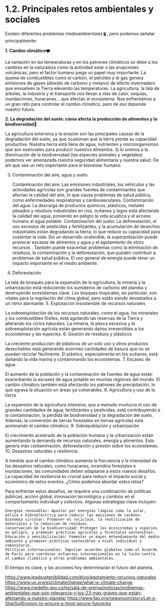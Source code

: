 # 1.2. Principales retos ambientales y sociales

Existen diferentes problemas medioambientales🪴, pero podemos señalar principalmente:


**1. Cambio climático**🌩️

La variación en las temperaturas y en los patrones climáticos se debe a los cambios en la naturaleza como la actividad solar o las erupciones volcánicas, pero el factor humano juega un papel muy importante. La quema de combustibles como el carbón, el petróleo y el gas genera emisiones de gases (dióxido de carbono y metano) de efecto invernadero que envuelven la Tierra elevando las temperaturas. La agricultura, la tala de árboles, la industria y el transporte nos llevan a olas de calor, sequías, inundaciones, huracanes... que afectan al ecosistema. Nos enfrentamos a un gran reto para controlar el cambio climático, pero de eso depende nuestro futuro. 


**2. La degradación del suelo: cómo afecta la producción de alimentos y la biodiversidad**🌳

La agricultura extensiva y la erosión son las principales causas de la degradación del suelo, ya que ocasionan que la tierra pierda su capacidad productiva. Nuestra tierra está llena de agua, nutrientes y microorganismos que son esenciales para producir nuestros alimentos. Si lo unimos a la disminución de la biodiversidad (las especies animales y vegetales) podemos ver amenazada nuestra seguridad alimentaria y nuestra salud. De ahí que sea un reto importante para el bienestar humano.


3. Contaminación del aire, agua y suelo

    Contaminación del aire: Las emisiones industriales, los vehículos y las actividades agrícolas son grandes fuentes de contaminantes que afectan la calidad del aire, lo que causa problemas de salud pública, como enfermedades respiratorias y cardiovasculares.
    Contaminación del agua: La descarga de productos químicos, plásticos, metales pesados y residuos industriales en ríos, océanos y lagos está afectando la calidad del agua, poniendo en peligro la vida acuática y el acceso humano al agua potable.
    Contaminación del suelo: La deforestación, el uso excesivo de pesticidas y fertilizantes, y la acumulación de desechos industriales están degradando la tierra, lo que reduce su capacidad para sustentar la vida.
Sin un desarrollo sostenible, la superpoblación puede provocar escasez de alimentos y agua y el agotamiento de otros recursos . También puede exacerbar problemas como la eliminación de residuos, la contaminación y la deforestación, que pueden contribuir a problemas de salud pública. El uso general de energía puede tener un impacto importante en el medio ambiente.

4. Deforestación

La tala de bosques para la expansión de la agricultura, la minería y la urbanización está reduciendo los sumideros de carbono del planeta y destruyendo ecosistemas clave. Los bosques tropicales, en particular, son vitales para la regulación del clima global, pero están siendo devastados a un ritmo alarmante.
5. Explotación insostenible de recursos naturales

La sobreexplotación de los recursos naturales, como el agua, los minerales y los combustibles fósiles, está agotando las reservas de la Tierra y alterando los ciclos naturales. La minería, la pesca excesiva y la sobreexplotación agrícola están generando daños irreversibles a los ecosistemas y las especies.
6. Gestión de residuos y plásticos

La creciente producción de plásticos de un solo uso y otros productos desechables está generando enormes cantidades de basura que no se pueden reciclar fácilmente. El plástico, especialmente en los océanos, está dañando la vida marina y contaminando los ecosistemas.
7. Escasez de agua

El aumento de la población y la contaminación de fuentes de agua están exacerbando la escasez de agua potable en muchas regiones del mundo. El cambio climático también está afectando los patrones de precipitación, lo que agrava la situación en áreas ya vulnerables.
8. Agricultura y uso de la tierra

La expansión de la agricultura intensiva, que a menudo involucra el uso de grandes cantidades de agua, fertilizantes y pesticidas, está contribuyendo a la contaminación, la pérdida de biodiversidad y la degradación del suelo. Además, la conversión de tierras forestales en tierras agrícolas está acelerando el cambio climático.
9. Sobrepoblación y urbanización

El crecimiento acelerado de la población humana y la urbanización están aumentando la demanda de recursos naturales, energía y alimentos. Esto genera más contaminación, deforestación y presión sobre los ecosistemas.
10. Desastres naturales y resiliencia

A medida que el cambio climático aumenta la frecuencia y la intensidad de los desastres naturales, como huracanes, incendios forestales e inundaciones, las comunidades deben adaptarse a estos nuevos desafíos. La capacidad de resiliencia es crucial para reducir el impacto social y económico de estos eventos.
¿Cómo podemos abordar estos retos?

Para enfrentar estos desafíos, se requiere una combinación de políticas públicas, acción global, innovación tecnológica y cambios en el comportamiento individual y colectivo. Algunas estrategias clave incluyen:

    Energías renovables: Apostar por energías limpias como la solar, eólica e hidroeléctrica para reducir las emisiones de carbono.
    Economía circular: Promover el reciclaje, la reutilización de materiales y la reducción de residuos.
    Conservación de la biodiversidad: Proteger los ecosistemas y especies en peligro, y promover prácticas agrícolas y forestales sostenibles.
    Educación y sensibilización: Fomentar un mayor entendimiento del medio ambiente y promover prácticas sostenibles a nivel individual y comunitario.
    Políticas internacionales: Impulsar acuerdos globales como el Acuerdo de París para coordinar esfuerzos internacionales en la lucha contra el cambio climático y otros problemas ambientales.
El tiempo es clave, y las acciones hoy determinarán el futuro del planeta.

https://www.leadsostenibilidad.com/blog/agotamiento-recursos-naturales
https://www.un.org/es/climatechange/what-is-climate-change
https://www.medellin.gov.co/es/sala-de-prensa/noticias/problemas-ambientales-que-son-relevancia-y-los-23-mas-graves-que-estan-afectando-a-nuestro-planeta/
https://www.fao.org/newsroom/story/Let-s-StopSoilErosion-to-ensure-a-food-secure-future/es

